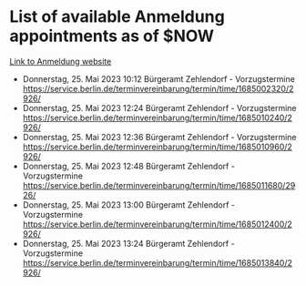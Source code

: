 # List of available Anmeldung appointments as of $NOW
[Link to Anmeldung website](https://service.berlin.de/terminvereinbarung/termin/tag.php?termin=1&anliegen[]=120686&dienstleisterlist=122210,122217,327316,122219,327312,122227,327314,122231,327346,122243,327348,122254,122252,329742,122260,329745,122262,329748,122271,327278,122273,327274,122277,327276,330436,122280,327294,122282,327290,122284,327292,122291,327270,122285,327266,122286,327264,122296,327268,150230,329760,122297,327286,122294,327284,122312,329763,122314,329775,122304,327330,122311,327334,122309,327332,317869,122281,327352,122279,329772,122283,122276,327324,122274,327326,122267,329766,122246,327318,122251,327320,122257,327322,122208,327298,122226,327300&herkunft=http%3A%2F%2Fservice.berlin.de%2Fdienstleistung%2F120686%2F)
- Donnerstag, 25. Mai 2023 10:12 Bürgeramt Zehlendorf - Vorzugstermine https://service.berlin.de/terminvereinbarung/termin/time/1685002320/2926/
- Donnerstag, 25. Mai 2023 12:24 Bürgeramt Zehlendorf - Vorzugstermine https://service.berlin.de/terminvereinbarung/termin/time/1685010240/2926/
- Donnerstag, 25. Mai 2023 12:36 Bürgeramt Zehlendorf - Vorzugstermine https://service.berlin.de/terminvereinbarung/termin/time/1685010960/2926/
- Donnerstag, 25. Mai 2023 12:48 Bürgeramt Zehlendorf - Vorzugstermine https://service.berlin.de/terminvereinbarung/termin/time/1685011680/2926/
- Donnerstag, 25. Mai 2023 13:00 Bürgeramt Zehlendorf - Vorzugstermine https://service.berlin.de/terminvereinbarung/termin/time/1685012400/2926/
- Donnerstag, 25. Mai 2023 13:24 Bürgeramt Zehlendorf - Vorzugstermine https://service.berlin.de/terminvereinbarung/termin/time/1685013840/2926/
